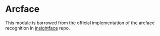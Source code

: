 # Arcface
This module is borrowed from the official implementation of the arcface recognition in [insightface](https://github.com/deepinsight/insightface) repo.
